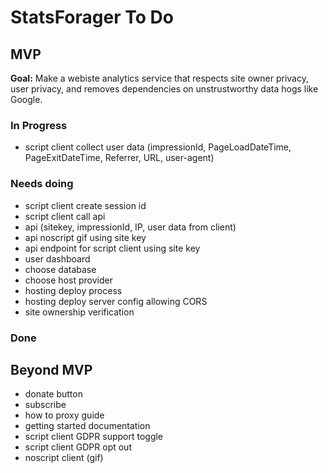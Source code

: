 # StatsForager To Do

## MVP
**Goal:** Make a webiste analytics service that respects site owner privacy, user privacy,
and removes dependencies on unstrustworthy data hogs like Google.

### In Progress
- script client collect user data (impressionId, PageLoadDateTime, PageExitDateTime, Referrer, URL, user-agent)

### Needs doing

- script client create session id
- script client call api
- api (sitekey, impressionId, IP, user data from client)
- api noscript gif using site key
- api endpoint for script client using site key
- user dashboard
- choose database
- choose host provider
- hosting deploy process
- hosting deploy server config allowing CORS
- site ownership verification

### Done

## Beyond MVP

- donate button
- subscribe
- how to proxy guide
- getting started documentation
- script client GDPR support toggle
- script client GDPR opt out
- noscript client (gif)
